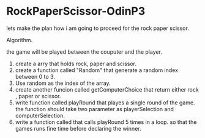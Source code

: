 # RockPaperScissor-OdinP3


lets make the plan how i am going to proceed for the rock paper scissor.

Algorithm.

the game will be played between the couputer and the player.

1. create a arry that holds rock, paper and scissor.
2. create a function called "Random" that generate a random index between 0 to 3.
3. Use random as the index of the array.
4. create another funcion called getComputerChoice that return either rock , paper or scissor.
5. write function called playRound that playes a single round of the game. the function should take two parameter as playerSelection and computerSelection.
6. write a function called that calls playRound 5 times in a loop. so that the games runs fine time before declaring the winner.

